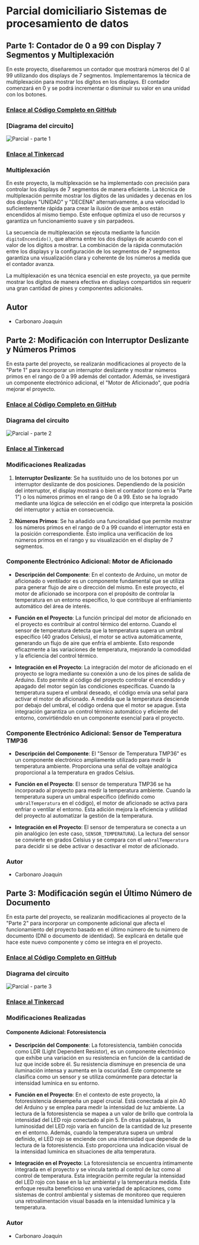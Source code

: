# Parcial domiciliario Sistemas de procesamiento de datos

## Parte 1: Contador de 0 a 99 con Display 7 Segmentos y Multiplexación

En este proyecto, diseñaremos un contador que mostrará números del 0 al 99 utilizando dos displays de 7 segmentos. Implementaremos la técnica de multiplexación para mostrar los dígitos en los displays. El contador comenzará en 0 y se podrá incrementar o disminuir su valor en una unidad con los botones.

### [Enlace al Código Completo en GitHub](Codigos/PARCIAL_1.ino)

### [Diagrama del circuito]
![Parcial - parte 1](https://github.com/JoaquinCarbonaro/Parcial-Domiciliario---Sistemas-de-Procesamiento-de-Datos/assets/138243106/413d6e88-8311-4a59-b67a-fd21a6e597aa)

### [Enlace al Tinkercad](https://www.tinkercad.com/things/hrGVLN8B6LW?sharecode=PC-VvIu_ZNJLlBZ--qM-jlJU69PQQDTH0EQK0xCnVuY)

### Multiplexación
En este proyecto, la multiplexación se ha implementado con precisión para controlar los displays de 7 segmentos de manera eficiente. La técnica de multiplexación permite mostrar los dígitos de las unidades y decenas en los dos displays "UNIDAD" y "DECENA" alternativamente, a una velocidad lo suficientemente rápida para crear la ilusión de que ambos están encendidos al mismo tiempo. Este enfoque optimiza el uso de recursos y garantiza un funcionamiento suave y sin parpadeos.

La secuencia de multiplexación se ejecuta mediante la función `digitoEncendido()`, que alterna entre los dos displays de acuerdo con el valor de los dígitos a mostrar. La combinación de la rápida conmutación entre los displays y la configuración de los segmentos de 7 segmentos garantiza una visualización clara y coherente de los números a medida que el contador avanza.

La multiplexación es una técnica esencial en este proyecto, ya que permite mostrar los dígitos de manera efectiva en displays compartidos sin requerir una gran cantidad de pines y componentes adicionales.

## Autor
- Carbonaro Joaquin



## Parte 2: Modificación con Interruptor Deslizante y Números Primos

En esta parte del proyecto, se realizarán modificaciones al proyecto de la "Parte 1" para incorporar un interruptor deslizante y mostrar números primos en el rango de 0 a 99 además del contador. Además, se investigará un componente electrónico adicional, el "Motor de Aficionado", que podría mejorar el proyecto.

### [Enlace al Código Completo en GitHub](Codigos/PARCIAL_2_.ino)

### Diagrama del circuito
![Parcial - parte 2](https://github.com/JoaquinCarbonaro/Parcial-Domiciliario---Sistemas-de-Procesamiento-de-Datos/assets/138243106/05cfec5d-a41e-46d2-a83b-56bbadf042af)

### [Enlace al Tinkercad](https://www.tinkercad.com/things/gqt8yuNMQOl?sharecode=y7BFKrL1nRMAzB9MEoOFC1rRHISnKEwi0l4D8h9NfqE)

### Modificaciones Realizadas

1. **Interruptor Deslizante**: Se ha sustituido uno de los botones por un interruptor deslizante de dos posiciones. Dependiendo de la posición del interruptor, el display mostrará o bien el contador (como en la "Parte 1") o los números primos en el rango de 0 a 99. Esto se ha logrado mediante una lógica de selección en el código que interpreta la posición del interruptor y actúa en consecuencia.

2. **Números Primos**: Se ha añadido una funcionalidad que permite mostrar los números primos en el rango de 0 a 99 cuando el interruptor está en la posición correspondiente. Esto implica una verificación de los números primos en el rango y su visualización en el display de 7 segmentos.

### Componente Electrónico Adicional: Motor de Aficionado

- **Descripción del Componente**: En el contexto de Arduino, un motor de aficionado o ventilador es un componente fundamental que se utiliza para generar flujo de aire o dirección del mismo. En este proyecto, el motor de aficionado se incorpora con el propósito de controlar la temperatura en un entorno específico, lo que contribuye al enfriamiento automático del área de interés.

- **Función en el Proyecto**: La función principal del motor de aficionado en el proyecto es contribuir al control térmico del entorno. Cuando el sensor de temperatura detecta que la temperatura supera un umbral específico (40 grados Celsius), el motor se activa automáticamente, generando un flujo de aire que enfría el ambiente. Esto responde eficazmente a las variaciones de temperatura, mejorando la comodidad y la eficiencia del control térmico.

- **Integración en el Proyecto**: La integración del motor de aficionado en el proyecto se logra mediante su conexión a uno de los pines de salida de Arduino. Esto permite al código del proyecto controlar el encendido y apagado del motor según las condiciones específicas. Cuando la temperatura supera el umbral deseado, el código envía una señal para activar el motor de aficionado. A medida que la temperatura desciende por debajo del umbral, el código ordena que el motor se apague. Esta integración garantiza un control térmico automático y eficiente del entorno, convirtiéndolo en un componente esencial para el proyecto.

### Componente Electrónico Adicional: Sensor de Temperatura TMP36

- **Descripción del Componente**: El "Sensor de Temperatura TMP36" es un componente electrónico ampliamente utilizado para medir la temperatura ambiente. Proporciona una señal de voltaje analógica proporcional a la temperatura en grados Celsius.

- **Función en el Proyecto**: El sensor de temperatura TMP36 se ha incorporado al proyecto para medir la temperatura ambiente. Cuando la temperatura supera un umbral específico (definido como `umbralTemperatura` en el código), el motor de aficionado se activa para enfriar o ventilar el entorno. Esta adición mejora la eficiencia y utilidad del proyecto al automatizar la gestión de la temperatura.

- **Integración en el Proyecto**: El sensor de temperatura se conecta a un pin analógico (en este caso, `SENSOR_TEMPERATURA`). La lectura del sensor se convierte en grados Celsius y se compara con el `umbralTemperatura` para decidir si se debe activar o desactivar el motor de aficionado.

### Autor
- Carbonaro Joaquin



## Parte 3: Modificación según el Último Número de Documento

En esta parte del proyecto, se realizarán modificaciones al proyecto de la "Parte 2" para incorporar un componente adicional que afecta el funcionamiento del proyecto basado en el último número de tu número de documento (DNI o documento de identidad). Se explicará en detalle qué hace este nuevo componente y cómo se integra en el proyecto.

### [Enlace al Código Completo en GitHub](Codigos/PARCIAL_3.ino)

### Diagrama del circuito
![Parcial - parte 3](https://github.com/JoaquinCarbonaro/Parcial-Domiciliario---Sistemas-de-Procesamiento-de-Datos/assets/138243106/2c39fb05-f3ae-4ad0-83cc-0a2f1d1419f1)

### [Enlace al Tinkercad](https://www.tinkercad.com/things/1kcFMUMwZow?sharecode=YfPrn3V1Vb7Oc8URLYrZ61pZWq-JI8p_rUbiVfFyi3A)

### Modificaciones Realizadas

#### Componente Adicional: Fotoresistencia

- **Descripción del Componente**: La fotoresistencia, también conocida como LDR (Light Dependent Resistor), es un componente electrónico que exhibe una variación en su resistencia en función de la cantidad de luz que incide sobre él. Su resistencia disminuye en presencia de una iluminación intensa y aumenta en la oscuridad. Este componente se clasifica como un sensor y se utiliza comúnmente para detectar la intensidad lumínica en su entorno.

- **Función en el Proyecto**: En el contexto de este proyecto, la fotoresistencia desempeña un papel crucial. Está conectada al pin A0 del Arduino y se emplea para medir la intensidad de luz ambiente. La lectura de la fotoresistencia se mapea a un valor de brillo que controla la intensidad del LED rojo conectado al pin 5. En otras palabras, la luminosidad del LED rojo varía en función de la cantidad de luz presente en el entorno. Además, cuando la temperatura supera un umbral definido, el LED rojo se enciende con una intensidad que depende de la lectura de la fotoresistencia. Esto proporciona una indicación visual de la intensidad lumínica en situaciones de alta temperatura.

- **Integración en el Proyecto**: La fotoresistencia se encuentra íntimamente integrada en el proyecto y se vincula tanto al control de luz como al control de temperatura. Esta integración permite regular la intensidad del LED rojo con base en la luz ambiental y la temperatura medida. Este enfoque resulta beneficioso en una variedad de aplicaciones, como sistemas de control ambiental y sistemas de monitoreo que requieren una retroalimentación visual basada en la intensidad lumínica y la temperatura.


### Autor
- Carbonaro Joaquin
